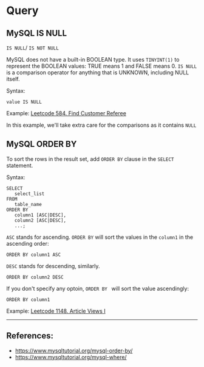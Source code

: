 # Query
## MySQL IS NULL

`IS NULL`/ `IS NOT NULL`

MySQL does not have a built-in BOOLEAN type. It uses `TINYINT(1)` to represent the BOOLEAN values: TRUE means 1 and FALSE means 0.
`IS NULL` is a comparison operator for anything that is UNKNOWN, including NULL itself.

Syntax: 
```
value IS NULL
```

Example: [Leetcode 584. Find Customer Referee](https://leetcode.cn/problems/find-customer-referee/?envType=study-plan-v2&envId=sql-free-50)

In this example, we'll take extra care for the comparisons as it contains `NULL`


## MySQL ORDER BY
To sort the rows in the result set, add `ORDER BY` clause in the  `SELECT` statement.

Syntax:
```
SELECT 
   select_list
FROM 
   table_name
ORDER BY 
   column1 [ASC|DESC], 
   column2 [ASC|DESC],
   ...;
```

`ASC` stands for ascending. `ORDER BY` will sort the values in the `column1` in the ascending order: 
```
ORDER BY column1 ASC
```

`DESC` stands for descending, similarly.
```
ORDER BY column2 DESC
```

If you don't specify any optoin, `ORDER BY ` will sort the value ascendingly:
``` 
ORDER BY column1
```

Example: [Leetcode 1148. Article Views I](https://leetcode.cn/problems/article-views-i/description/?envType=study-plan-v2&envId=sql-free-50)

---

## References:
- https://www.mysqltutorial.org/mysql-order-by/
- https://www.mysqltutorial.org/mysql-where/